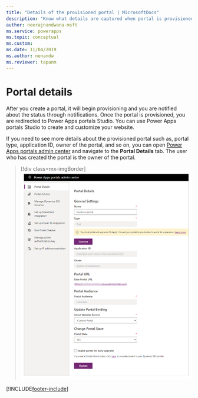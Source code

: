 ```yaml
---
title: "Details of the provisioned portal | MicrosoftDocs"
description: "Know what details are captured when portal is provisioned and what you can use."
author: neerajnandwana-msft
ms.service: powerapps
ms.topic: conceptual
ms.custom: 
ms.date: 11/04/2019
ms.author: nenandw
ms.reviewer: tapanm
---
```


# Portal details

After you create a portal, it will begin provisioning and you are notified about the status through notifications. Once the portal is provisioned, you are redirected to Power Apps portals Studio. You can use Power Apps portals Studio to create and customize your website.

If you need to see more details about the provisioned portal such as, portal type, application ID, owner of the portal, and so on, you can open [Power Apps portals admin center](admin-overview.md) and navigate to the **Portal Details** tab. The user who has created the portal is the owner of the portal.

> [!div class=mx-imgBorder]
> ![Portal details](../media/portal-details-admin.png "Portal details")

[!INCLUDE[footer-include](../../../includes/footer-banner.md)]